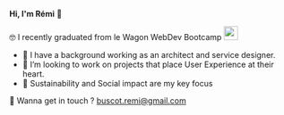**Hi, I'm Rémi** 👋   


🤓 I recently graduated from le Wagon WebDev Bootcamp  <img src="https://raw.githubusercontent.com/lewagon/fullstack-images/master/uikit/logo.png" width="25" height="25">

- 💬 I have a background working as an architect and service designer.  
- 👯 I’m looking to work on projects that place User Experience at their heart.  
- 🌱 Sustainability and Social impact are my key focus


📩 Wanna get in touch ? buscot.remi@gmail.com
